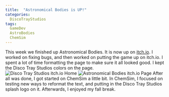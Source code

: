 ```yaml
---
title:  "Astronomical Bodies is UP!"
categories:
  DiscoTrayStudios
tags:
  GameDev
  AstroBodies
  ChemSim
---
```


This week we finished up Astronomical Bodies. It is now up on [itch.io](https://discotraystudios.itch.io/).
I worked on fixing bugs, and then worked on putting the game up on itch.io.
I spent a lot of time formatting the page to make sure it all looked good.
I kept the Disco Tray Studios colors on the page.
![Disco Tray Studios itch.io Home](/blog/assets/img/dts/gamedev/itch_dts_1.png)
![Astronomical Bodies itch.io Page](/blog/assets/img/dts/gamedev/itch_astbod.png)
After all was done, I got started on ChemSim a little bit.
In ChemSim, I focused on testing new ways to reformat the text, and putting in the Disco Tray Studios splash logo on it.
Afterwards, I enjoyed my fall break.
